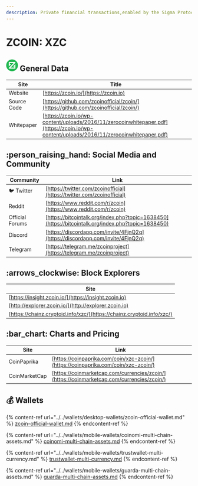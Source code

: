 ```yaml
---
description: Private financial transactions,enabled by the Sigma Protocol
---
```


# ZCOIN: XZC

## <img src="../../.gitbook/assets/xzc.png" alt="" data-size="original"> General Data

| Site        | Title                                                                                                                                    |
| ----------- | ---------------------------------------------------------------------------------------------------------------------------------------- |
| Website     | [https://zcoin.io/](https://zcoin.io)                                                                                                    |
| Source Code | [https://github.com/zcoinofficial/zcoin/](https://github.com/zcoinofficial/zcoin/)                                                       |
| Whitepaper  | [https://zcoin.io/wp-content/uploads/2016/11/zerocoinwhitepaper.pdf](https://zcoin.io/wp-content/uploads/2016/11/zerocoinwhitepaper.pdf) |

## :person\_raising\_hand: Social Media and Community

| Community       | Link                                                                                               |
| --------------- | -------------------------------------------------------------------------------------------------- |
| :bird: Twitter  | [https://twitter.com/zcoinofficial](https://twitter.com/zcoinofficial)                             |
| Reddit          | [https://www.reddit.com/r/zcoin](https://www.reddit.com/r/zcoin)                                   |
| Official Forums | [https://bitcointalk.org/index.php?topic=1638450](https://bitcointalk.org/index.php?topic=1638450) |
| Discord         | [https://discordapp.com/invite/4FjnQ2q](https://discordapp.com/invite/4FjnQ2q)                     |
| Telegram        | [https://telegram.me/zcoinproject](https://telegram.me/zcoinproject)                               |

## :arrows\_clockwise: Block Explorers

| Site                                                                   |
| ---------------------------------------------------------------------- |
| [https://insight.zcoin.io/](https://insight.zcoin.io)                  |
| [http://explorer.zcoin.io/](http://explorer.zcoin.io)                  |
| [https://chainz.cryptoid.info/xzc/](https://chainz.cryptoid.info/xzc/) |

## :bar\_chart: Charts and Pricing

| Site          | Link                                                                                       |
| ------------- | ------------------------------------------------------------------------------------------ |
| CoinPaprika   | [https://coinpaprika.com/coin/xzc-zcoin/](https://coinpaprika.com/coin/xzc-zcoin/)         |
| CoinMarketCap | [https://coinmarketcap.com/currencies/zcoin/](https://coinmarketcap.com/currencies/zcoin/) |

## :moneybag: Wallets

{% content-ref url="../../wallets/desktop-wallets/zcoin-official-wallet.md" %}
[zcoin-official-wallet.md](../../wallets/desktop-wallets/zcoin-official-wallet.md)
{% endcontent-ref %}

{% content-ref url="../../wallets/mobile-wallets/coinomi-multi-chain-assets.md" %}
[coinomi-multi-chain-assets.md](../../wallets/mobile-wallets/coinomi-multi-chain-assets.md)
{% endcontent-ref %}

{% content-ref url="../../wallets/mobile-wallets/trustwallet-multi-currency.md" %}
[trustwallet-multi-currency.md](../../wallets/mobile-wallets/trustwallet-multi-currency.md)
{% endcontent-ref %}

{% content-ref url="../../wallets/mobile-wallets/guarda-multi-chain-assets.md" %}
[guarda-multi-chain-assets.md](../../wallets/mobile-wallets/guarda-multi-chain-assets.md)
{% endcontent-ref %}
